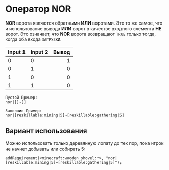 # Оператор NOR

**NOR** ворота являются обратными **ИЛИ** воротами. Это то же самое, что и использование вывода **ИЛИ** ворот в качестве входного элемента **НЕ** ворот. Это означает, что **NOR** ворота возвращают `TRUE` только тогда, когда оба входа `ЗАГРУЗКИ`.

| Input 1 | Input 2 | Вывод |
| ------- | ------- | -----:|
| 0       | 0       |     1 |
| 0       | 1       |     0 |
| 1       | 0       |     0 |
| 1       | 1       |     0 |

    Пустой Пример:
    nor|[]~[]
    
    Заполнил Пример:
    nor|[reskillable:mining|5]~[reskillable:gathering|5]
    

## Вариант использования

Можно использовать только деревянную лопату до тех пор, пока игрок не начнет добывать или собирать 5:

```zenscript
addRequirement(<minecraft:wooden_shovel:*>, "nor|[reskillable:mining|5]~[reskillable:gathering|5]");
```